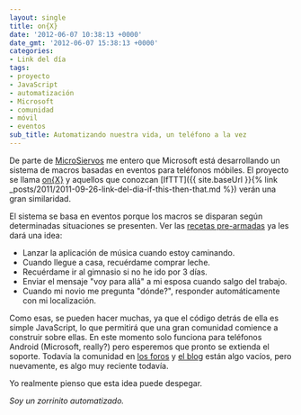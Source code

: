 ```yaml
---
layout: single
title: on{X}
date: '2012-06-07 10:38:13 +0000'
date_gmt: '2012-06-07 15:38:13 +0000'
categories:
- Link del día
tags:
- proyecto
- JavaScript
- automatización
- Microsoft
- comunidad
- móvil
- eventos
sub_title: Automatizando nuestra vida, un teléfono a la vez
---
```


De parte de [MicroSiervos](http://www.microsiervos.com/archivo/gadgets/onx-microsoft-automatiza-acciones-telefonos-android.html) me entero que Microsoft está desarrollando un sistema de macros basadas en eventos para teléfonos móbiles. El proyecto se llama [on{X}](https://www.onx.ms/) y aquellos que conozcan [IfTTT]({{ site.baseUrl }}{% link _posts/2011/2011-09-26-link-del-dia-if-this-then-that.md %}) verán una gran similaridad.

El sistema se basa en eventos porque los macros se disparan según determinadas situaciones se presenten. Ver las [recetas pre-armadas](https://www.onx.ms/#recipesPage) ya les dará una idea:

- Lanzar la aplicación de música cuando estoy caminando.
- Cuando llegue a casa, recuérdame comprar leche.
- Recuérdame ir al gimnasio si no he ido por 3 días.
- Enviar el mensaje "voy para allá" a mi esposa cuando salgo del trabajo.
- Cuando mi novio me pregunta "dónde?", responder automáticamente con mi localización.

Como esas, se pueden hacer muchas, ya que el código detrás de ella es simple JavaScript, lo que permitirá que una gran comunidad comience a construir sobre ellas. En este momento solo funciona para teléfonos Android (Microsoft, really?) pero esperemos que pronto se extienda el soporte. Todavía la comunidad en [los foros](https://dev.onx.ms/forum) y [el blog](https://dev.onx.ms/blog/) están algo vacíos, pero nuevamente, es algo muy reciente todavía.

Yo realmente pienso que esta idea puede despegar.

_Soy un zorrinito automatizado._
